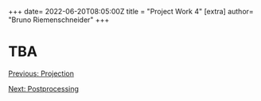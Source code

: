 +++
date= 2022-06-20T08:05:00Z
title = "Project Work 4" 
[extra]
author= "Bruno Riemenschneider"
+++
# TBA 

[Previous: Projection](../projection)

[Next: Postprocessing](../postprocessing)


